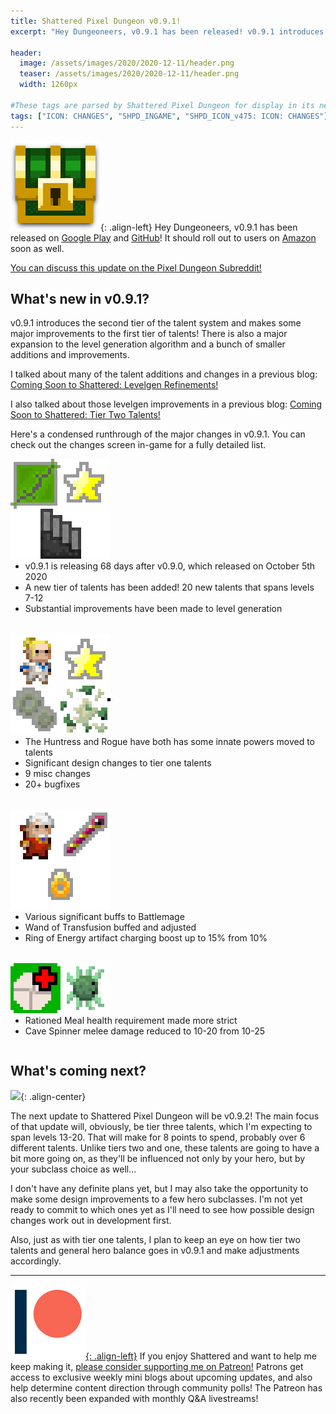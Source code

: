 ```yaml
---
title: Shattered Pixel Dungeon v0.9.1!
excerpt: "Hey Dungeoneers, v0.9.1 has been released! v0.9.1 introduces the second tier of the talent system and makes some major improvements to the first tier of talents! There is also a major expansion to the level generation algorithm and a bunch of smaller additions and improvements."

header:
  image: /assets/images/2020/2020-12-11/header.png
  teaser: /assets/images/2020/2020-12-11/header.png
  width: 1260px

#These tags are parsed by Shattered Pixel Dungeon for display in its news feed
tags: ["ICON: CHANGES", "SHPD_INGAME", "SHPD_ICON_v475: ICON: CHANGES"]
---
```


![](/assets/images/SHPD-icon.png){: .align-left} Hey Dungeoneers, v0.9.1 has been released on [Google Play](https://play.google.com/store/apps/details?id=com.shatteredpixel.shatteredpixeldungeon) and [GitHub](https://github.com/00-Evan/shattered-pixel-dungeon/releases)! It should roll out to users on [Amazon](https://www.amazon.com/Shattered-Pixel-Dungeon/dp/B00OH2C21M/) soon as well.

[You can discuss this update on the Pixel Dungeon Subreddit!](https://www.reddit.com/r/PixelDungeon/comments/kbbo2i/)

## What's new in v0.9.1?

v0.9.1 introduces the second tier of the talent system and makes some major improvements to the first tier of talents! There is also a major expansion to the level generation algorithm and a bunch of smaller additions and improvements.

I talked about many of the talent additions and changes in a previous blog: [Coming Soon to Shattered: Levelgen Refinements!](/blog/coming-soon-to-shattered-levelgen-refinements.html)

I also talked about those levelgen improvements in a previous blog: [Coming Soon to Shattered: Tier Two Talents!](/blog/coming-soon-to-shattered-tier-two-talents.html)

Here's a condensed runthrough of the major changes in v0.9.1. You can check out the changes screen in-game for a fully detailed list.

<div style="display: inline-block; margin-bottom: 1.3em; width: 100%">
<p style="margin: 0px"><img src="/assets/images/2020/2020-12-11/new.png" alt="" class="align-left"></p>
<ul style="margin-top: 0px">
	<li> v0.9.1 is releasing 68 days after v0.9.0, which released on October 5th 2020 </li>
	<li> A new tier of talents has been added! 20 new talents that spans levels 7-12 </li>
	<li> Substantial improvements have been made to level generation </li>
</ul>
</div>

<div style="display: inline-block; margin-bottom: 1.3em; width: 100%">
<p style="margin: 0px"><img src="/assets/images/2020/2020-12-11/changes.png" alt="" class="align-left"></p>
<ul style="margin-top: 0px">
	<li> The Huntress and Rogue have both has some innate powers moved to talents </li>
	<li> Significant design changes to tier one talents </li>
	<li> 9 misc changes </li>
	<li> 20+ bugfixes </li>
</ul>
</div>

<div style="display: inline-block; margin-bottom: 1.3em; width: 100%">
<p style="margin: 0px"><img src="/assets/images/2020/2020-12-11/buffs.png" alt="" class="align-left"></p>
<ul style="margin-top: 0px">
	<li> Various significant buffs to Battlemage </li>
	<li> Wand of Transfusion buffed and adjusted </li>
	<li> Ring of Energy artifact charging boost up to 15% from 10% </li>
</ul>
</div>

<div style="display: inline-block; width: 100%">
<p style="margin: 0px"><img src="/assets/images/2020/2020-12-11/nerfs.png" alt="" class="align-left"></p>
<ul style="margin-top: 0px">
	<li> Rationed Meal health requirement made more strict </li>
	<li> Cave Spinner melee damage reduced to 10-20 from 10-25 </li>
</ul>
</div>

## What's coming next?

![](/assets/images/{{page.date|date:'%Y/%Y-%m-%d'}}/stars.png){: .align-center}

The next update to Shattered Pixel Dungeon will be v0.9.2! The main focus of that update will, obviously, be tier three talents, which I'm expecting to span levels 13-20. That will make for 8 points to spend, probably over 6 different talents. Unlike tiers two and one, these talents are going to have a bit more going on, as they'll be influenced not only by your hero, but by your subclass choice as well...

I don't have any definite plans yet, but I may also take the opportunity to make some design improvements to a few hero subclasses. I'm not yet ready to commit to which ones yet as I'll need to see how possible design changes work out in development first.

Also, just as with tier one talents, I plan to keep an eye on how tier two talents and general hero balance goes in v0.9.1 and make adjustments accordingly.

---

[![](/assets/images/patreon-icon.png){: .align-left}](https://www.patreon.com/ShatteredPixel) If you enjoy Shattered and want to help me keep making it, [please consider supporting me on Patreon!](https://www.patreon.com/ShatteredPixel) Patrons get access to exclusive weekly mini blogs about upcoming updates, and also help determine content direction through community polls! The Patreon has also recently been expanded with monthly Q&A livestreams!